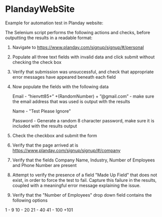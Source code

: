 # PlandayWebSite
Example for automation test in Planday website:

The Selenium script performs the following actions and checks, before outputting the results in a readable format:
 
 
1) Navigate to https://www.planday.com/signup/signup/#/personal
 
2) Populate all three text fields with invalid data and click submit without checking the check box

3) Verify that submission was unsuccessful, and check that appropriate error messages have appeared beneath each field

4) Now populate the fields with the following data

    Email - “hienvtt85+” +(RandomNumber) + ”@gmail.com” - make sure the email address that was used is output with the results

    Name - "Test Please Ignore"

    Password - Generate a random 8 character password, make sure it is included with the results output

5) Check the checkbox and submit the form

6) Verify that the page arrived at is https://www.planday.com/signup/signup/#/company
 
7) Verify that the fields Company Name, Industry, Number of Employees and Phone Number are present
 
8) Attempt to verify the presence of a field "Made Up Field" that does not exist, in order to force the test to fail. Capture this failure in the results, coupled with a meaningful error message explaining the issue.
 
9) Verify that the "Number of Employees" drop down field contains the following options

1 - 9 
10 - 20
21 - 40
41 - 100
+101

